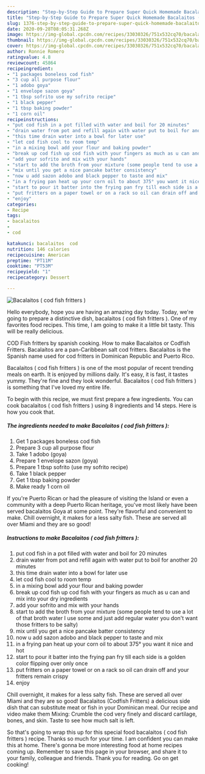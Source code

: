 ```yaml
---
description: "Step-by-Step Guide to Prepare Super Quick Homemade Bacalaitos ( cod fish fritters )"
title: "Step-by-Step Guide to Prepare Super Quick Homemade Bacalaitos ( cod fish fritters )"
slug: 1376-step-by-step-guide-to-prepare-super-quick-homemade-bacalaitos-cod-fish-fritters
date: 2020-09-28T08:05:31.268Z
image: https://img-global.cpcdn.com/recipes/33030326/751x532cq70/bacalaitos-cod-fish-fritters-recipe-main-photo.jpg
thumbnail: https://img-global.cpcdn.com/recipes/33030326/751x532cq70/bacalaitos-cod-fish-fritters-recipe-main-photo.jpg
cover: https://img-global.cpcdn.com/recipes/33030326/751x532cq70/bacalaitos-cod-fish-fritters-recipe-main-photo.jpg
author: Ronnie Romero
ratingvalue: 4.8
reviewcount: 45864
recipeingredient:
- "1 packages boneless cod fish"
- "3 cup all purpose flour"
- "1 adobo goya"
- "1 envelope sazon goya"
- "1 tbsp sofrito use my sofrito recipe"
- "1 black pepper"
- "1 tbsp baking powder"
- "1 corn oil"
recipeinstructions:
- "put cod fish in a pot filled with water and boil for 20 minutes"
- "drain water from pot and refill again with water put to boil for another 20 minutes"
- "this time drain water into a bowl for later use"
- "let cod fish cool to room temp"
- "in a mixing bowl add your flour and baking powder"
- "break up cod fish up cod fish with your fingers as much as u can and mix into your dry ingredients"
- "add your sofrito and mix with your hands"
- "start to add the broth from your mixture (some people tend to use a lot of that broth water I use some and just add regular water you don&#39;t want those fritters to be salty)"
- "mix until you get a nice pancake batter consistency"
- "now u add sazon adobo and black pepper to taste and mix"
- "in a frying pan heat up your corn oil to about 375° you want it nice and hot"
- "start to pour it batter into the frying pan fry till each side is a golden color flipping over only once"
- "put fritters on a paper towel or on a rack so oil can drain off and your fritters remain crispy"
- "enjoy"
categories:
- Recipe
tags:
- bacalaitos
- 
- cod

katakunci: bacalaitos  cod 
nutrition: 146 calories
recipecuisine: American
preptime: "PT11M"
cooktime: "PT53M"
recipeyield: "1"
recipecategory: Dessert

---
```



![Bacalaitos ( cod fish fritters )](https://img-global.cpcdn.com/recipes/33030326/751x532cq70/bacalaitos-cod-fish-fritters-recipe-main-photo.jpg)

Hello everybody, hope you are having an amazing day today. Today, we're going to prepare a distinctive dish, bacalaitos ( cod fish fritters ). One of my favorites food recipes. This time, I am going to make it a little bit tasty. This will be really delicious.

COD Fish fritters by spanish cooking. How to make Bacalaitos or Codfish Fritters. Bacalaítos are a pan-Caribbean salt cod fritters. Bacalaítos is the Spanish name used for cod fritters in Dominican Republic and Puerto Rico.

Bacalaitos ( cod fish fritters ) is one of the most popular of recent trending meals on earth. It is enjoyed by millions daily. It's easy, it is fast, it tastes yummy. They're fine and they look wonderful. Bacalaitos ( cod fish fritters ) is something that I've loved my entire life.


To begin with this recipe, we must first prepare a few ingredients. You can cook bacalaitos ( cod fish fritters ) using 8 ingredients and 14 steps. Here is how you cook that.

<!--inarticleads1-->

##### The ingredients needed to make Bacalaitos ( cod fish fritters ):

1. Get 1 packages boneless cod fish
1. Prepare 3 cup all purpose flour
1. Take 1 adobo (goya)
1. Prepare 1 envelope sazon (goya)
1. Prepare 1 tbsp sofrito (use my sofrito recipe)
1. Take 1 black pepper
1. Get 1 tbsp baking powder
1. Make ready 1 corn oil


If you&#39;re Puerto Rican or had the pleasure of visiting the Island or even a community with a deep Puerto Rican heritage, you&#39;ve most likely have been served bacalaitos Goya at some point. They&#39;re flavorful and convenient to make. Chill overnight, it makes for a less salty fish. These are served all over Miami and they are so good! 

<!--inarticleads2-->

##### Instructions to make Bacalaitos ( cod fish fritters ):

1. put cod fish in a pot filled with water and boil for 20 minutes
1. drain water from pot and refill again with water put to boil for another 20 minutes
1. this time drain water into a bowl for later use
1. let cod fish cool to room temp
1. in a mixing bowl add your flour and baking powder
1. break up cod fish up cod fish with your fingers as much as u can and mix into your dry ingredients
1. add your sofrito and mix with your hands
1. start to add the broth from your mixture (some people tend to use a lot of that broth water I use some and just add regular water you don&#39;t want those fritters to be salty)
1. mix until you get a nice pancake batter consistency
1. now u add sazon adobo and black pepper to taste and mix
1. in a frying pan heat up your corn oil to about 375° you want it nice and hot
1. start to pour it batter into the frying pan fry till each side is a golden color flipping over only once
1. put fritters on a paper towel or on a rack so oil can drain off and your fritters remain crispy
1. enjoy


Chill overnight, it makes for a less salty fish. These are served all over Miami and they are so good! Bacalaitos (Codfish Fritters) a delicious side dish that can substitute meat or fish in your Dominican meal. Our recipe and video make them Mixing: Crumble the cod very finely and discard cartilage, bones, and skin. Taste to see how much salt is left. 

So that's going to wrap this up for this special food bacalaitos ( cod fish fritters ) recipe. Thanks so much for your time. I am confident you can make this at home. There's gonna be more interesting food at home recipes coming up. Remember to save this page in your browser, and share it to your family, colleague and friends. Thank you for reading. Go on get cooking!
